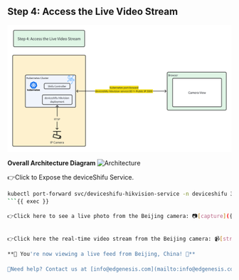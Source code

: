 ## Step 4: Access the Live Video Stream

![step4](../../images/shifu/step4.png)

**Overall Architecture Diagram**
![Architecture](../images/shifu/overall_architecture.png)

👉Click to Expose the deviceShifu Service.

```bash
kubectl port-forward svc/deviceshifu-hikvision-service -n deviceshifu 3000:80 --address=0.0.0.0
```{{ exec }}

👉Click here to see a live photo from the Beijing camera: 📷[capture]({{TRAFFIC_HOST1_3000}}/capture)📷


👉Click here the real-time video stream from the Beijing camera: 📹[stream]({{TRAFFIC_HOST1_3000}}/stream)📹

**🎉 You're now viewing a live feed from Beijing, China! 🎉**

🔔Need help? Contact us at [info@edgenesis.com](mailto:info@edgenesis.com). We will help you out immediately.
